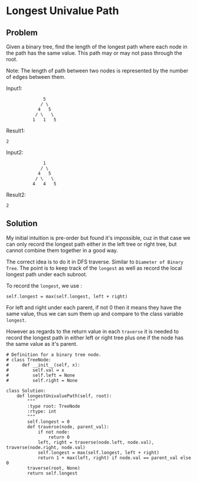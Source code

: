 # Longest Univalue Path

## Problem
Given a binary tree, find the length of the longest path where each node in the path has the same value. This path may or may not pass through the root.

Note: The length of path between two nodes is represented by the number of edges between them.

Input1:
```
              5
             / \
            4   5
           / \   \
          1   1   5
```

Result1: 

```
2
```


Input2:
```
              1
             / \
            4   5
           / \   \
          4   4   5
```

Result2: 

```
2
```


## Solution

My initial intuition is pre-order but found it's impossible, cuz in that case we can only record the longest path either in the left
tree or right tree, but cannot combine them together in a good way.

The correct idea is to do it in DFS traverse. Similar to `Diameter of Binary Tree`. The point is to keep track of the `longest` as well as record the local longest path under
each subroot.

To record the `longest`, we use :

```
self.longest = max(self.longest, left + right)
```

For left and right under each parent, if not 0 then it means they have the same value, thus we can sum them up and compare to the 
class variable `longest`.

However as regards to the return value in each `traverse` it is needed to record the longest path in either left or right tree plus one if 
the node has the same value as it's parent.

```
# Definition for a binary tree node.
# class TreeNode:
#     def __init__(self, x):
#         self.val = x
#         self.left = None
#         self.right = None

class Solution:
    def longestUnivaluePath(self, root):
        """
        :type root: TreeNode
        :rtype: int
        """
        self.longest = 0
        def traverse(node, parent_val):
            if not node:
                return 0
            left, right = traverse(node.left, node.val), traverse(node.right, node.val)
            self.longest = max(self.longest, left + right)
            return 1 + max(left, right) if node.val == parent_val else 0
        traverse(root, None)
        return self.longest
```
